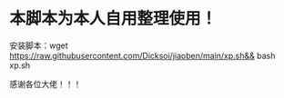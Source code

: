 # 本脚本为本人自用整理使用！
安装脚本：wget https://raw.githubusercontent.com/Dicksoi/jiaoben/main/xp.sh&& bash xp.sh


感谢各位大佬！！！
